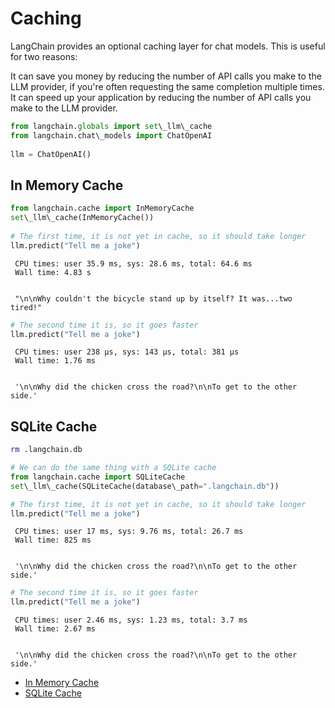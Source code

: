 # Caching

LangChain provides an optional caching layer for chat models. This is useful for two reasons:

It can save you money by reducing the number of API calls you make to the LLM provider, if you're often requesting the same completion multiple times.
It can speed up your application by reducing the number of API calls you make to the LLM provider.

```python
from langchain.globals import set\_llm\_cache  
from langchain.chat\_models import ChatOpenAI  
  
llm = ChatOpenAI()  

```

## In Memory Cache[​](#in-memory-cache "Direct link to In Memory Cache")

```python
from langchain.cache import InMemoryCache  
set\_llm\_cache(InMemoryCache())  
  
# The first time, it is not yet in cache, so it should take longer  
llm.predict("Tell me a joke")  

```

```text
 CPU times: user 35.9 ms, sys: 28.6 ms, total: 64.6 ms  
 Wall time: 4.83 s  
  
  
 "\n\nWhy couldn't the bicycle stand up by itself? It was...two tired!"  

```

```python
# The second time it is, so it goes faster  
llm.predict("Tell me a joke")  

```

```text
 CPU times: user 238 µs, sys: 143 µs, total: 381 µs  
 Wall time: 1.76 ms  
  
  
 '\n\nWhy did the chicken cross the road?\n\nTo get to the other side.'  

```

## SQLite Cache[​](#sqlite-cache "Direct link to SQLite Cache")

```bash
rm .langchain.db  

```

```python
# We can do the same thing with a SQLite cache  
from langchain.cache import SQLiteCache  
set\_llm\_cache(SQLiteCache(database\_path=".langchain.db"))  

```

```python
# The first time, it is not yet in cache, so it should take longer  
llm.predict("Tell me a joke")  

```

```text
 CPU times: user 17 ms, sys: 9.76 ms, total: 26.7 ms  
 Wall time: 825 ms  
  
  
 '\n\nWhy did the chicken cross the road?\n\nTo get to the other side.'  

```

```python
# The second time it is, so it goes faster  
llm.predict("Tell me a joke")  

```

```text
 CPU times: user 2.46 ms, sys: 1.23 ms, total: 3.7 ms  
 Wall time: 2.67 ms  
  
  
 '\n\nWhy did the chicken cross the road?\n\nTo get to the other side.'  

```

- [In Memory Cache](#in-memory-cache)
- [SQLite Cache](#sqlite-cache)
